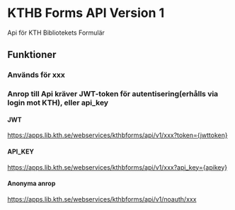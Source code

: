 # KTHB Forms API Version 1
Api för KTH Bibliotekets Formulär

## Funktioner
### Används för xxx

### Anrop till Api kräver JWT-token för autentisering(erhålls via login mot KTH), eller api_key

#### JWT
https://apps.lib.kth.se/webservices/kthbforms/api/v1/xxx?token={jwttoken}

#### API_KEY
https://apps.lib.kth.se/webservices/kthbforms/api/v1/xxx?api_key={apikey}

#### Anonyma anrop
https://apps.lib.kth.se/webservices/kthbforms/api/v1/noauth/xxx
